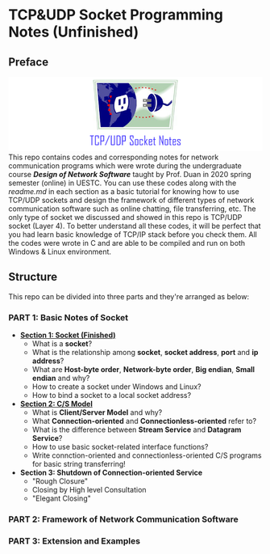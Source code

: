 # **TCP&UDP Socket Programming Notes (Unfinished)**

## **Preface**
![image](https://github.com/zobinHuang/TCP-UDP-socket-notes/blob/master/0.diagram/main_page/top_pic.png) \
This repo contains codes and corresponding notes for network communication programs which were wrote during the undergraduate course ***Design of Network Software*** taught by Prof. Duan in 2020 spring semester (online) in UESTC. You can use these codes along with the *readme.md* in each section as a basic tutorial for knowing how to use TCP/UDP sockets and design the framework of different types of network communication software such as online chatting, file transferring, etc. The only type of socket we discussed and showed in this repo is TCP/UDP socket (Layer 4). To better understand all these codes, it will be perfect that you had learn basic knowledge of TCP/IP stack before you check them. All the codes were wrote in C and are able to be compiled and run on both Windows & Linux environment.

## **Structure**
This repo can be divided into three parts and they're arranged as below:
### **PART 1: Basic Notes of Socket**
  * [**Section 1: Socket (Finished)**](https://github.com/zobinHuang/TCP-UDP-socket-notes/tree/master/1.create_socket)
    * What is a **socket**? 
    * What is the relationship among **socket**, **socket address**, **port** and **ip address**?
    * What are **Host-byte order**, **Network-byte order**, **Big endian**, **Small endian** and why?
    * How to create a socket under Windows and Linux?
    * How to bind a socket to a local socket address?
  * [**Section 2: C/S Model**](https://github.com/zobinHuang/TCP-UDP-socket-notes/tree/master/2.cs_model) 
    * What is **Client/Server Model** and why? 
    * What **Connection-oriented** and **Connectionless-oriented** refer to? 
    * What is the difference between **Stream Service** and **Datagram Service**?
    * How to use basic socket-related interface functions?
    * Write connction-oriented and connectionless-oriented C/S programs for basic string transferring!
  * **Section 3: Shutdown of Connection-oriented Service**
    * "Rough Closure"
    * Closing by High level Consultation
    * "Elegant Closing"
### **PART 2: Framework of Network Communication Software**
### **PART 3: Extension and Examples**